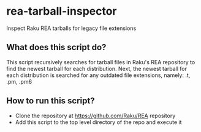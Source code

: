# rea-tarball-inspector
Inspect Raku REA tarballs for legacy file extensions

## What does this script do?
This script recursively searches for tarball files in Raku's REA repository
to find the newest tarball for each distribution. Next, the newest tarball for each
distribution is searched for any outdated file extensions, namely:
.t, .pm, .pm6

## How to run this script?
* Clone the repository at https://github.com/Raku/REA repository
* Add this script to the top level directory of the repo and execute it
